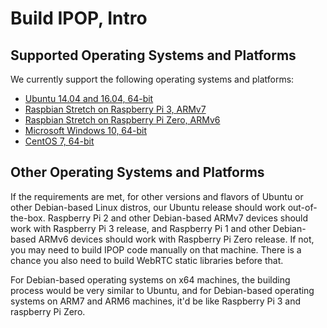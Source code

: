 # Build IPOP, Intro

## Supported Operating Systems and Platforms

We currently support the following operating systems and platforms:
- [Ubuntu 14.04 and 16.04, 64-bit](Build-IPOP-for-Ubuntu)
- [Raspbian Stretch on Raspberry Pi 3, ARMv7](Build-IPOP-for-Raspbian-on-Raspberry-Pi-3)
- [Raspbian Stretch on Raspberry Pi Zero, ARMv6](Build-IPOP-for-Raspbian-on-Raspberry-Pi-Zero)
- [Microsoft Windows 10, 64-bit](Build-IPOP-for-Windows)
- [CentOS 7, 64-bit](Build-IPOP-for-CentOS)

## Other Operating Systems and Platforms

If the requirements are met, for other versions and flavors of Ubuntu or other Debian-based Linux distros, our Ubuntu release should work out-of-the-box. Raspberry Pi 2 and other Debian-based ARMv7 devices should work with Raspberry Pi 3 release, and Raspberry Pi 1 and other Debian-based ARMv6 devices should work with Raspberry Pi Zero release. If not, you may need to build IPOP code manually on that machine. There is a chance you also need to build WebRTC static libraries before that.

For Debian-based operating systems on x64 machines, the building process would be very similar to Ubuntu, and for Debian-based operating systems on ARM7 and ARM6 machines, it'd be like Raspberry Pi 3 and raspberry Pi Zero.